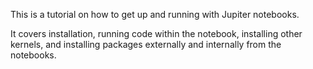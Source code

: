 This is a tutorial on how to get up and running with Jupiter notebooks. 


It covers installation, running code within the notebook, installing other kernels, and installing packages externally and internally from the notebooks. 
